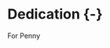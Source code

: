 

Dedication {-}
========================================================================

For Penny


